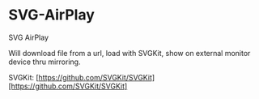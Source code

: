 SVG-AirPlay
===========

SVG AirPlay

Will download file from a url, load with SVGKit, show on external monitor device thru mirroring.

SVGKit: [https://github.com/SVGKit/SVGKit][https://github.com/SVGKit/SVGKit]
